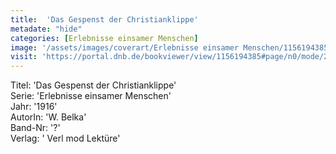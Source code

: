 ```yaml
---
title:  'Das Gespenst der Christianklippe'
metadate: "hide"
categories: [Erlebnisse einsamer Menschen]
image: '/assets/images/coverart/Erlebnisse einsamer Menschen/1156194385_00000010.jpg'
visit: 'https://portal.dnb.de/bookviewer/view/1156194385#page/n0/mode/2up'
---
```

Titel: 'Das Gespenst der Christianklippe' <br>
Serie: 'Erlebnisse einsamer Menschen' <br>
Jahr: '1916' <br>
AutorIn: 'W. Belka' <br>
Band-Nr: '?' <br>
Verlag: ' Verl mod Lektüre'